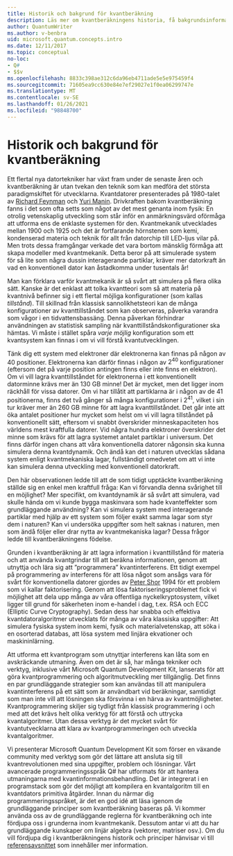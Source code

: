 ```yaml
---
title: Historik och bakgrund för kvantberäkning
description: Läs mer om kvantberäkningens historia, få bakgrundsinformation som beskriver hur det fungerar och lär dig mer om Microsoft Quantum Development Kit.
author: QuantumWriter
ms.author: v-benbra
uid: microsoft.quantum.concepts.intro
ms.date: 12/11/2017
ms.topic: conceptual
no-loc:
- Q#
- $$v
ms.openlocfilehash: 8833c398ae312c6da96eb4711ade5e5e975459f4
ms.sourcegitcommit: 71605ea9cc630e84e7ef29027e1f0ea06299747e
ms.translationtype: MT
ms.contentlocale: sv-SE
ms.lasthandoff: 01/26/2021
ms.locfileid: "98848700"
---
```

# <a name="quantum-computing-history-and-background"></a>Historik och bakgrund för kvantberäkning

Ett flertal nya datortekniker har växt fram under de senaste åren och kvantberäkning är utan tvekan den teknik som kan medföra det största paradigmskiftet för utvecklarna.  Kvantdatorer presenterades på 1980-talet av [Richard Feynman](https://en.wikipedia.org/wiki/Richard_Feynman) och [Yuri Manin](https://en.wikipedia.org/wiki/Yuri_Manin).  Drivkraften bakom kvantberäkning fanns i det som ofta setts som något av det mest genanta inom fysik: En otrolig vetenskaplig utveckling som står inför en anmärkningsvärd oförmåga att utforma ens de enklaste systemen för den. Kvantmekanik utvecklades mellan 1900 och 1925 och det är fortfarande hörnstenen som kemi, kondenserad materia och teknik för allt från datorchip till LED-ljus vilar på.  Men trots dessa framgångar verkade det vara bortom mänsklig förmåga att skapa modeller med kvantmekanik.  Detta beror på att simulerade system för så lite som några dussin interagerande partiklar, kräver mer datorkraft än vad en konventionell dator kan åstadkomma under tusentals år!

Man kan förklara varför kvantmekanik är så svårt att simulera på flera olika sätt.  Kanske är det enklast att tolka kvantteori som så att materia på kvantnivå befinner sig i ett flertal möjliga konfigurationer (som kallas *tillstånd*).  Till skillnad från klassisk sannolikhetsteori kan de många konfigurationer av kvanttillståndet som kan observeras, påverka varandra som vågor i en tidvattensbassäng.  Denna påverkan förhindrar användningen av statistisk sampling när kvanttillståndskonfigurationer ska hämtas.  Vi måste i stället spåra *varje möjlig* konfiguration som ett kvantsystem kan finnas i om vi vill förstå kvantutvecklingen.  

Tänk dig ett system med elektroner där elektronerna kan finnas på någon av $40$ positioner.  Elektronerna kan därför finnas i någon av $2^{40}$ konfigurationer (eftersom det på varje position antingen finns eller inte finns en elektron). Om vi vill lagra kvanttillståndet för elektronerna i ett konventionellt datorminne krävs mer än $130$ GB minne!  Det är mycket, men det ligger inom räckhåll för vissa datorer.  Om vi har tillåtit att partiklarna är i någon av de $41$ positionerna, finns det två gånger så många konfigurationer i $2^{41}$, vilket i sin tur kräver mer än $260$ GB minne för att lagra kvanttillståndet. Det går inte att öka antalet positioner hur mycket som helst om vi vill lagra tillståndet på konventionellt sätt, eftersom vi snabbt överskrider minneskapaciteten hos världens mest kraftfulla datorer.  Vid några hundra elektroner överskrider det minne som krävs för att lagra systemet antalet partiklar i universum. Det finns därför ingen chans att våra konventionella datorer någonsin ska kunna simulera denna kvantdynamik. Och ändå kan det i naturen utvecklas sådana system enligt kvantmekaniska lagar, fullständigt omedvetet om att vi inte kan simulera denna utveckling med konventionell datorkraft.

Den här observationen ledde till att de som tidigt upptäckte kvantberäkning ställde sig en enkel men kraftfull fråga: Kan vi förvandla denna svårighet till en möjlighet?  Mer specifikt, om kvantdynamik är så svårt att simulera, vad skulle hända om vi kunde bygga maskinvara som hade kvanteffekter som grundläggande användning?  Kan vi simulera system med interagerande partiklar med hjälp av ett system som följer exakt samma lagar som styr dem i naturen? Kan vi undersöka uppgifter som helt saknas i naturen, men som ändå följer eller drar nytta av kvantmekaniska lagar?  Dessa frågor ledde till kvantberäkningens födelse.

Grunden i kvantberäkning är att lagra information i kvanttillstånd för materia och att använda kvantgrindar till att beräkna informationen, genom att utnyttja och lära sig att ”programmera” kvantinterferens.  Ett tidigt exempel på programmering av interferens för att lösa något som ansågs vara för svårt för konventionella datorer gjordes av [Peter Shor](https://en.wikipedia.org/wiki/Peter_Shor) 1994 för ett problem som vi kallar faktorisering.  Genom att lösa faktoriseringsproblemet fick vi möjlighet att dela upp många av våra offentliga nyckelkryptosystem, vilket ligger till grund för säkerheten inom e-handel i dag, t.ex. RSA och ECC (Elliptic Curve Cryptography).  Sedan dess har snabba och effektiva kvantdatoralgoritmer utvecklats för många av våra klassiska uppgifter: Att simulera fysiska system inom kemi, fysik och materialvetenskap, att söka i en osorterad databas, att lösa system med linjära ekvationer och maskininlärning.

Att utforma ett kvantprogram som utnyttjar interferens kan låta som en avskräckande utmaning. Även om det är så, har många tekniker och verktyg, inklusive vårt Microsoft Quantum Development Kit, lanserats för att göra kvantprogrammering och algoritmutveckling mer tillgänglig. Det finns en par grundläggande strategier som kan användas till att manipulera kvantinterferens på ett sätt som är användbart vid beräkningar, samtidigt som man inte vill att lösningen ska försvinna i en härva av kvantmöjligheter. Kvantprogrammering skiljer sig tydligt från klassisk programmering i och med att det krävs helt olika verktyg för att förstå och uttrycka kvantalgoritmer. Utan dessa verktyg är det mycket svårt för kvantutvecklarna att klara av kvantprogrammeringen och utveckla kvantalgoritmer.

Vi presenterar Microsoft Quantum Development Kit som förser en växande community med verktyg som gör det lättare att ansluta sig till kvantrevolutionen med sina uppgifter, problem och lösningar. Vårt avancerade programmeringsspråk Q# har utformats för att hantera utmaningarna med kvantinformationsbehandling. Det är integrerat i en programstack som gör det möjligt att kompilera en kvantalgoritm till en kvantdators primitiva åtgärder.  Innan du närmar dig programmeringsspråket, är det en god idé att läsa igenom de grundläggande principer som kvantberäkning baseras på. Vi kommer använda oss av de grundläggande reglerna för kvantberäkning och inte fördjupa oss i grunderna inom kvantmekanik. Dessutom antar vi att du har grundläggande kunskaper om linjär algebra (vektorer, matriser osv.). Om du vill fördjupa dig i kvantberäkningens historik och principer hänvisar vi till [referensavsnittet](xref:microsoft.quantum.more-information) som innehåller mer information.
